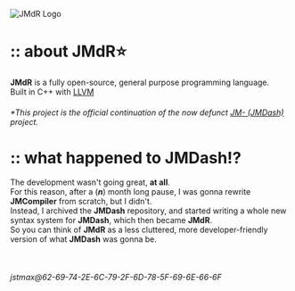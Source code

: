 ![JMdR Logo](https://github.com/user-attachments/assets/1e5e4917-bf34-4581-b288-b43c1838c819)

# :: about JMdR⭐
**JMdR** is a fully open-source, general purpose programming language. \
Built in C++ with [LLVM](https://llvm.org)
###### *This project is the official continuation of the now defunct [JM- (JMDash)](https://github.com/jmdash-devs/jmdash) project.

<!-- ## :: [JMdR's documentation]( # ) -->

# :: what happened to JMDash⁉️
The development wasn't going great, **at all**. \
For this reason, after a (***n***) month long pause, I was gonna rewrite **JMCompiler** from scratch, but I didn't. \
Instead, I archived the **JMDash** repository, and started writing a whole new syntax system for **JMDash**, which then became **JMdR**. \
So you can think of **JMdR** as a less cluttered, more developer-friendly version of what **JMDash** was gonna be.


&nbsp;
###### jstmax@62-69-74-2E-6C-79-2F-6D-78-5F-69-6E-66-6F
